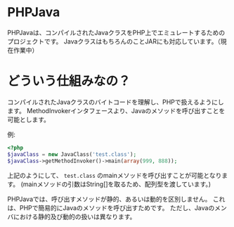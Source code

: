 # PHPJava
PHPJavaは、コンパイルされたJavaクラスをPHP上でエミュレートするためのプロジェクトです。
JavaクラスはもちろんのことJARにも対応しています。（現在作業中）

# どういう仕組みなの？
コンパイルされたJavaクラスのバイトコードを理解し、PHPで扱えるようにします。
MethodInvokerインタフェースより、Javaのメソッドを呼び出すことを可能とします。

例:
```php
<?php
$javaClass = new JavaClass('test.class');
$javaClass->getMethodInvoker()->main(array(999, 888));
```

上記のようにして、 `test.class` のmainメソッドを呼び出すことが可能となります。
(mainメソッドの引数はString[]を取るため、配列型を渡しています。)

PHPJavaでは、呼び出すメソッドが静的、あるいは動的を区別しません。
これは、PHPで簡易的にJavaのメソッドを呼び出すためです。
ただし、Javaのメンバにおける静的及び動的の扱いは異なります。

